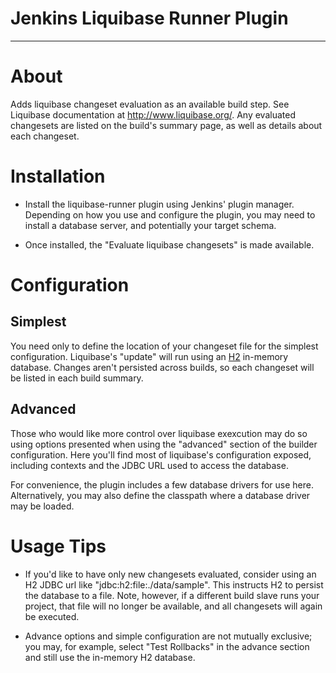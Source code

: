 # Jenkins Liquibase Runner Plugin
---

# About

Adds liquibase changeset evaluation as an available build step.  See Liquibase documentation at http://www.liquibase.org/.
Any evaluated changesets are listed on the build's summary page, as well as details about each changeset.

# Installation

*  Install the liquibase-runner plugin using Jenkins' plugin manager.  Depending on how you use and configure the plugin,
you may need to install a database server, and potentially your target schema.

* Once installed, the "Evaluate liquibase changesets" is made available.

# Configuration


## Simplest

You need only to define the location of your changeset file for the simplest configuration.  Liquibase's
"update" will run using an [H2](http://www.h2database.com) in-memory database.  Changes aren't persisted across builds, so 
each changeset will be listed in each build summary.

## Advanced

Those who would like more control over liquibase exexcution may do so using options presented when using the "advanced"
section of the builder configuration.  Here you'll find most of liquibase's configuration exposed, including contexts and 
the JDBC URL used to access the database.

For convenience, the plugin includes a few database drivers for use here.  Alternatively, you may
also define the classpath where a database driver may be loaded.

# Usage Tips

* If you'd like to have only new changesets evaluated, consider using an H2 JDBC url like 
"jdbc:h2:file:./data/sample".  This instructs H2 to persist the database to a file.  Note, however, if a different
  build slave runs your project, that file will no longer be available, and all changesets will again be executed.
  
* Advance options and simple configuration are not mutually exclusive; you may, for example, select "Test Rollbacks"
  in the advance section and still use the in-memory H2 database. 
